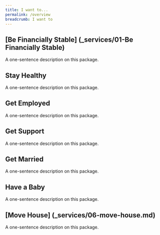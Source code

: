 ```yaml
---
title: I want to...
permalink: /overview
breadcrumb: I want to
---
```


## [Be Financially Stable] (_services/01-Be Financially Stable)

A one-sentence description on this package.

## Stay Healthy

A one-sentence description on this package.

## Get Employed

A one-sentence description on this package.

## Get Support

A one-sentence description on this package.

## Get Married

A one-sentence description on this package.

## Have a Baby 

A one-sentence description on this package.

## [Move House] (_services/06-move-house.md)

A one-sentence description on this package.
